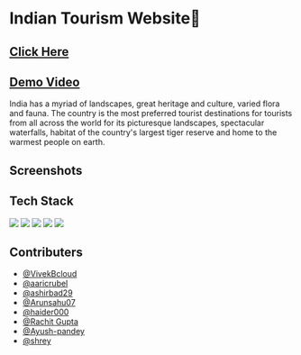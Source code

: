 
# Indian Tourism Website🌼

##   [Click Here](https://async-india.netlify.app/)

##   [Demo Video](https://drive.google.com/file/d/1k8h6TnkA_QlWHqcpBPHB3zV_qwBhDdgk/view?usp=sharing)

India has a myriad of landscapes, great heritage and culture, varied flora and fauna. The country is the most preferred tourist destinations for tourists from all across the world for its picturesque landscapes, spectacular waterfalls, habitat of the country's largest tiger reserve and home to the warmest people on earth.


## Screenshots


## Tech Stack

<img src="https://img.shields.io/badge/HTML5-E34F26?style=for-the-badge&logo=html5&logoColor=white"/>
<img src="https://img.shields.io/badge/CSS3-1572B6?style=for-the-badge&logo=css3&logoColor=white"/>
<img src="https://img.shields.io/badge/JavaScript-323330?style=for-the-badge&logo=javascript&logoColor=F7DF1E"/>
<img src="https://img.shields.io/badge/Sass-CC6699?style=for-the-badge&logo=sass&logoColor=white">
<img src="https://img.shields.io/badge/React-20232A?style=for-the-badge&logo=react&logoColor=61DAFB">

## Contributers

- [@VivekBcloud](https://github.com/VivekBcloud)
- [@aaricrubel](https://github.com/aaricrubel)
- [@ashirbad29](https://github.com/ashirbad29)
- [@Arunsahu07](https://github.com/Arunsahu07)
- [@haider000](https://github.com/haider000)
- [@Rachit Gupta](https://github.com/Rachit-3850)
- [@Ayush-pandey](https://github.com/ayush-pandey007)
- [@shrey](https://github.com/signifershrey)


  
